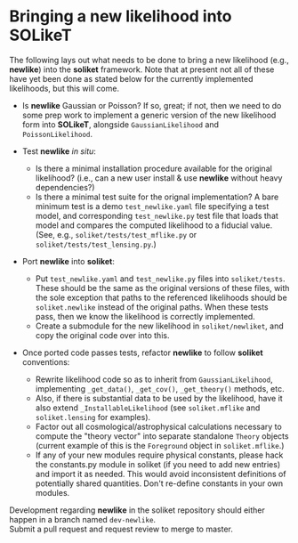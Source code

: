 # Bringing a new likelihood into SOLikeT

The following lays out what needs to be done to bring a new likelihood (e.g., **newlike**)
into the **soliket** framework.  Note that at present not all of these have yet been done
as stated below for the currently implemented likelihoods, but this will come.

* Is **newlike** Gaussian or Poisson?  If so, great; if not, then we need to do some
prep work to implement a generic version of the new likelihood form 
into **SOLikeT**, alongside `GaussianLikelihood` and `PoissonLikelihood`.

* Test **newlike** *in situ*:
    * Is there a minimal installation procedure available for the original likelihood? 
      (i.e., can a new user install & use **newlike** without heavy dependencies?) 
    * Is there a minimal test suite for the orignal implementation?  A bare minimum test is a demo
    `test_newlike.yaml` file specifying a test model, and corresponding
    `test_newlike.py` test file that loads that model and compares the computed likelihood to a fiducial value.
    (See, e.g., `soliket/tests/test_mflike.py` or `soliket/tests/test_lensing.py`.)

* Port **newlike** into **soliket**:
    * Put `test_newlike.yaml` and `test_newlike.py` files into `soliket/tests`.  These should be the same 
    as the original versions of these files, with the sole exception that paths to the referenced likelihoods
    should be `soliket.newlike` instead of the original paths.  When these tests pass,
    then we know the likelihood is correctly implemented.
    * Create a submodule for the new likelihood in `soliket/newliket`, and copy the original code over into this.

* Once ported code passes tests, refactor **newlike** to follow **soliket** conventions:
    * Rewrite likelihood code so as to inherit from `GaussianLikelihood`, implementing `_get_data()`, `_get_cov()`,
    `_get_theory()` methods, etc.
    * Also, if there is substantial data to be used by the likelihood, have it also extend 
    `_InstallableLikelihood` (see `soliket.mflike` and `soliket.lensing` for examples).
    * Factor out all cosmological/astrophysical calculations necessary to compute the "theory vector" into separate standalone
    `Theory` objects (current example of this is the `Foreground` object in `soliket.mflike`.)
    * If any of your new modules require physical constants, please hack the constants.py module in soliket (if you need to add new entries) and import it as needed. This would avoid inconsistent definitions of potentially shared quantities. Don't re-define constants in your own modules.

Development regarding **newlike** in the soliket repository should either happen in a branch named `dev-newlike`.  
Submit a pull request and request review to merge to master.
